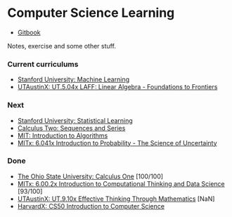 # Computer Science Learning

* [Gitbook](https://cs.ericyy.me)

Notes, exercise and some other stuff.

### Current curriculums

* [Stanford University: Machine Learning](https://www.coursera.org/learn/machine-learning/home/welcome)
* [UTAustinX: UT.5.04x LAFF: Linear Algebra - Foundations to Frontiers](https://courses.edx.org/courses/course-v1:UTAustinX+UT.5.05x+2T2017/course/)

### Next
 
* [Stanford University: Statistical Learning](https://lagunita.stanford.edu/courses/HumanitiesSciences/StatLearning/Winter2016/info)
* [Calculus Two: Sequences and Series](https://www.coursera.org/learn/advanced-calculus)
* [MIT: Introduction to Algorithms](https://ocw.mit.edu/courses/electrical-engineering-and-computer-science/6-046j-introduction-to-algorithms-sma-5503-fall-2005/video-lectures/lecture-1-administrivia-introduction-analysis-of-algorithms-insertion-sort-mergesort/)
* [MITx: 6.041x Introduction to Probability - The Science of Uncertainty](https://courses.edx.org/courses/course-v1:MITx+6.041x_4+1T2017/course/)

### Done

* [The Ohio State University: Calculus One](https://www.coursera.org/learn/calculus1/home/welcome) [100/100]
* [MITx: 6.00.2x Introduction to Computational Thinking and Data Science](https://courses.edx.org/courses/course-v1:MITx+6.00.2x_7+1T2017/info) [93/100]
* [UTAustinX: UT.9.10x Effective Thinking Through Mathematics](https://courses.edx.org/courses/course-v1:UTAustinX+UT.9.10x+3T2016/course/) [NaN]
* [HarvardX: CS50 Introduction to Computer Science](https://courses.edx.org/courses/course-v1:HarvardX+CS50+X/info)


